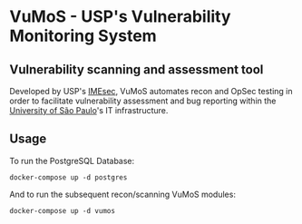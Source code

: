 # VuMoS - USP's Vulnerability Monitoring System

## Vulnerability scanning and assessment tool

Developed by USP's [IMEsec](https://imesec.ime.usp.br/), VuMoS automates recon and OpSec testing in order to facilitate 
vulnerability assessment and bug reporting within the [University of São Paulo](https://www5.usp.br/)'s  IT infrastructure.

## Usage

To run the PostgreSQL Database:
```
docker-compose up -d postgres
```

And to run the subsequent recon/scanning VuMoS modules: 
```
docker-compose up -d vumos
```


